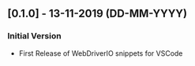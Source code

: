 ## [0.1.0] - 13-11-2019 (DD-MM-YYYY)
### Initial Version
- First Release of WebDriverIO snippets for VSCode